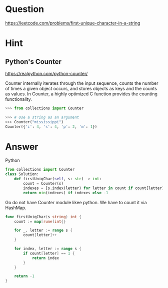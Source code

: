 

Question
=========

https://leetcode.com/problems/first-unique-character-in-a-string





Hint
=====

Python's Counter
--------------

https://realpython.com/python-counter/

Counter internally iterates through the input sequence, counts the number of times a given object occurs, and stores objects as keys and the counts as values. In Counter, a highly optimized C function provides the counting functionality.

```python
>>> from collections import Counter

>>> # Use a string as an argument
>>> Counter("mississippi")
Counter({'i': 4, 's': 4, 'p': 2, 'm': 1})
```

Answer
=======



Python

```python
from collections import Counter
class Solution:
    def firstUniqChar(self, s: str) -> int:
        count = Counter(s)
        indexes = [s.index(letter) for letter in count if count[letter] == 1]
        return min(indexes) if indexes else -1
```

Go do not have Counter module likee python.
We have to count it via HashMap.

```go
func firstUniqChar(s string) int {
    count := map[rune]int{}

	for _, letter := range s {
		count[letter]++
	}

	for index, letter := range s {
		if count[letter] == 1 {
			return index
		}
	}

	return -1
}
```